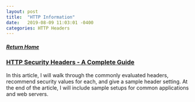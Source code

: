 ```yaml
---
layout: post
title:  "HTTP Information"
date:   2019-08-09 11:03:01 -0400
categories: HTTP Headers
---
```

##### [Return Home](https://thegetch.github.io/penetration/testing/resources/2019/08/09/Home/)

### [HTTP Security Headers - A Complete Guide](https://nullsweep.com/http-security-headers-a-complete-guide/)

In this article, I will walk through the commonly evaluated headers, recommend security values for each, and give a sample header setting. At the end of the article, I will include sample setups for common applications and web servers.
